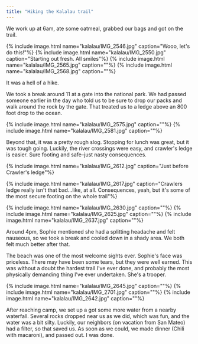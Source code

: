 ```yaml
---
title: "Hiking the Kalalau trail"
---
```


We work up at 6am, ate some oatmeal, grabbed our bags and got on the trail.

{% include image.html name="kalalau/IMG_2546.jpg" caption="Wooo, let's do this!"%}
{% include image.html name="kalalau/IMG_2550.jpg" caption="Starting out fresh. All smiles"%}
{% include image.html name="kalalau/IMG_2565.jpg" caption=""%}
{% include image.html name="kalalau/IMG_2568.jpg" caption=""%}

It was a hell of a hike.

We took a break around 11 at a gate into the national park. We had passed someone earlier in the day who told us to be sure to drop our packs and walk around the rock by the gate. That treated us to a ledge above an 800 foot drop to the ocean.

{% include image.html name="kalalau/IMG_2575.jpg" caption=""%}
{% include image.html name="kalalau/IMG_2581.jpg" caption=""%}

Beyond that, it was a pretty rough slog. Stopping for lunch was great, but it was tough going. Luckily, the river crossings were easy, and crawler's ledge is easier. Sure footing and safe–just nasty consequences.

{% include image.html name="kalalau/IMG_2612.jpg" caption="Just before Crawler's ledge"%}

{% include image.html name="kalalau/IMG_2617.jpg" caption="Crawlers ledge really isn't that bad...like, at all. Consequences, yeah, but it's some of the most secure footing on the whole trail"%}

{% include image.html name="kalalau/IMG_2630.jpg" caption=""%}
{% include image.html name="kalalau/IMG_2625.jpg" caption=""%}
{% include image.html name="kalalau/IMG_2637.jpg" caption=""%}

Around 4pm, Sophie mentioned she had a splitting headache and felt nauseous, so we took a break and cooled down in a shady area. We both felt much better after that.

The beach was one of the most welcome sights ever. Sophie's face was priceless. There may have been some tears, but they were well earned. This was without a doubt the hardest trail I've ever done, and probably the most physically demanding thing I've ever undertaken. She's a trooper.

{% include image.html name="kalalau/IMG_2645.jpg" caption=""%}
{% include image.html name="kalalau/IMG_2701.jpg" caption=""%}
{% include image.html name="kalalau/IMG_2642.jpg" caption=""%}

After reaching camp, we set up a got some more water from a nearby waterfall. Several rocks dropped near us as we did, which was fun, and the water was a bit silty. Luckily, our neighbors (on vacation from San Mateo) had a filter, so that saved us. As soon as we could, we made dinner (Chili with macaroni), and passed out. I was done.